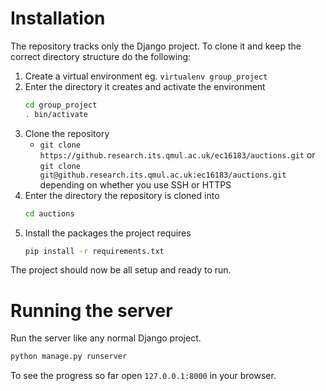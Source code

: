 # Installation

The repository tracks only the Django project. To clone it and keep the correct directory structure do the following:

1. Create a virtual environment eg.
	`virtualenv group_project`
2. Enter the directory it creates and activate the environment
	```bash
	cd group_project
	. bin/activate
	```
3. Clone the repository
	* `git clone https://github.research.its.qmul.ac.uk/ec16183/auctions.git` or `git clone git@github.research.its.qmul.ac.uk:ec16183/auctions.git` depending on whether you use SSH or HTTPS
4. Enter the directory the repository is cloned into
	```bash
	cd auctions
	```
5. Install the packages the project requires
	```bash
	pip install -r requirements.txt
	```

The project should now be all setup and ready to run.

# Running the server
Run the server like any normal Django project.

```bash
python manage.py runserver
```

To see the progress so far open `127.0.0.1:8000` in your browser.